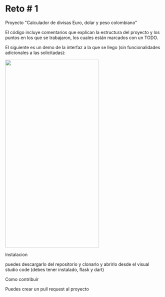 # Reto # 1

Proyecto "Calculador de divisas Euro, dolar y peso colombiano"

El código incluye comentarios que explican la estructura del proyecto y los puntos en los que se trabajaron, los cuales están marcados con un TODO. 

El siguiente es un demo de la interfaz a la que se llego (sin funcionalidades adicionales a las solicitadas):

<img src="https://media.giphy.com/media/P7dMGXoCh4D4IENEtc/giphy.gif" width="300" height="600" />

Instalacion

puedes descargarlo del repositorio y clonarlo y abrirlo desde el visual studio code (debes tener instalado, flask y dart)


Como contribuir

Puedes crear un pull request al proyecto


